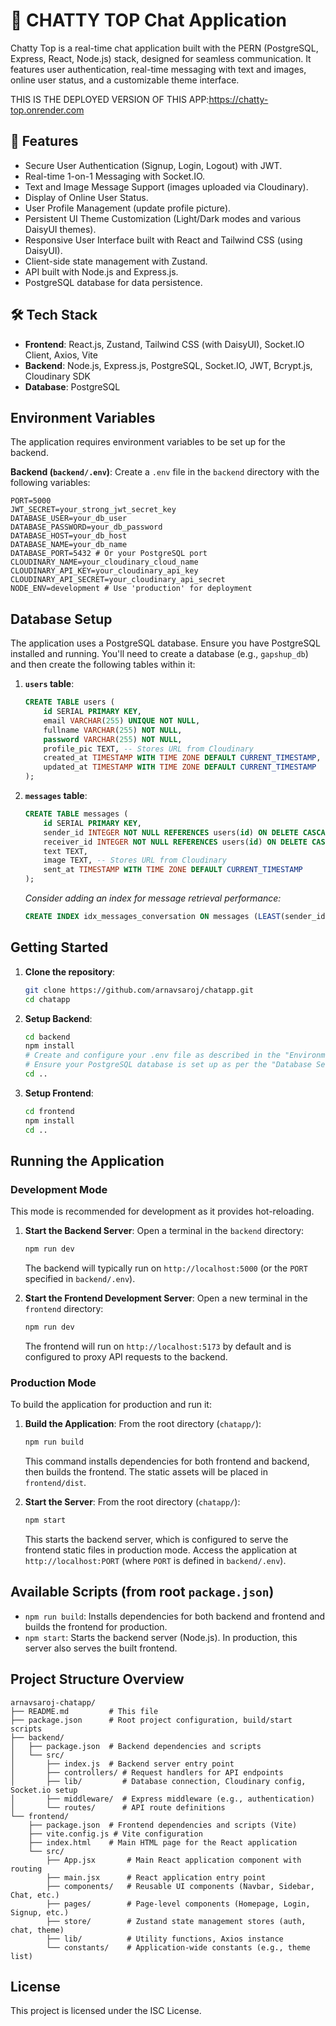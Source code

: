 # 💬 CHATTY TOP Chat Application

Chatty Top is a real-time chat application built with the PERN (PostgreSQL, Express, React, Node.js) stack, designed for seamless communication. It features user authentication, real-time messaging with text and images, online user status, and a customizable theme interface.

THIS IS THE DEPLOYED VERSION OF THIS APP:https://chatty-top.onrender.com

## 🚀 Features

*   Secure User Authentication (Signup, Login, Logout) with JWT.
*   Real-time 1-on-1 Messaging with Socket.IO.
*   Text and Image Message Support (images uploaded via Cloudinary).
*   Display of Online User Status.
*   User Profile Management (update profile picture).
*   Persistent UI Theme Customization (Light/Dark modes and various DaisyUI themes).
*   Responsive User Interface built with React and Tailwind CSS (using DaisyUI).
*   Client-side state management with Zustand.
*   API built with Node.js and Express.js.
*   PostgreSQL database for data persistence.

## 🛠️ Tech Stack

*   **Frontend**: React.js, Zustand, Tailwind CSS (with DaisyUI), Socket.IO Client, Axios, Vite
*   **Backend**: Node.js, Express.js, PostgreSQL, Socket.IO, JWT, Bcrypt.js, Cloudinary SDK
*   **Database**: PostgreSQL

## Environment Variables

The application requires environment variables to be set up for the backend.

**Backend (`backend/.env`)**:
Create a `.env` file in the `backend` directory with the following variables:

```env
PORT=5000
JWT_SECRET=your_strong_jwt_secret_key
DATABASE_USER=your_db_user
DATABASE_PASSWORD=your_db_password
DATABASE_HOST=your_db_host
DATABASE_NAME=your_db_name
DATABASE_PORT=5432 # Or your PostgreSQL port
CLOUDINARY_NAME=your_cloudinary_cloud_name
CLOUDINARY_API_KEY=your_cloudinary_api_key
CLOUDINARY_API_SECRET=your_cloudinary_api_secret
NODE_ENV=development # Use 'production' for deployment
```

## Database Setup

The application uses a PostgreSQL database. Ensure you have PostgreSQL installed and running.
You'll need to create a database (e.g., `gapshup_db`) and then create the following tables within it:

1.  **`users` table**:
    ```sql
    CREATE TABLE users (
        id SERIAL PRIMARY KEY,
        email VARCHAR(255) UNIQUE NOT NULL,
        fullname VARCHAR(255) NOT NULL,
        password VARCHAR(255) NOT NULL,
        profile_pic TEXT, -- Stores URL from Cloudinary
        created_at TIMESTAMP WITH TIME ZONE DEFAULT CURRENT_TIMESTAMP,
        updated_at TIMESTAMP WITH TIME ZONE DEFAULT CURRENT_TIMESTAMP
    );
    ```

2.  **`messages` table**:
    ```sql
    CREATE TABLE messages (
        id SERIAL PRIMARY KEY,
        sender_id INTEGER NOT NULL REFERENCES users(id) ON DELETE CASCADE,
        receiver_id INTEGER NOT NULL REFERENCES users(id) ON DELETE CASCADE,
        text TEXT,
        image TEXT, -- Stores URL from Cloudinary
        sent_at TIMESTAMP WITH TIME ZONE DEFAULT CURRENT_TIMESTAMP
    );
    ```
    *Consider adding an index for message retrieval performance:*
    ```sql
    CREATE INDEX idx_messages_conversation ON messages (LEAST(sender_id, receiver_id), GREATEST(sender_id, receiver_id), sent_at);
    ```

## Getting Started

1.  **Clone the repository**:
    ```bash
    git clone https://github.com/arnavsaroj/chatapp.git
    cd chatapp
    ```

2.  **Setup Backend**:
    ```bash
    cd backend
    npm install
    # Create and configure your .env file as described in the "Environment Variables" section.
    # Ensure your PostgreSQL database is set up as per the "Database Setup" section.
    cd ..
    ```

3.  **Setup Frontend**:
    ```bash
    cd frontend
    npm install
    cd ..
    ```

## Running the Application

### Development Mode

This mode is recommended for development as it provides hot-reloading.

1.  **Start the Backend Server**:
    Open a terminal in the `backend` directory:
    ```bash
    npm run dev
    ```
    The backend will typically run on `http://localhost:5000` (or the `PORT` specified in `backend/.env`).

2.  **Start the Frontend Development Server**:
    Open a new terminal in the `frontend` directory:
    ```bash
    npm run dev
    ```
    The frontend will run on `http://localhost:5173` by default and is configured to proxy API requests to the backend.

### Production Mode

To build the application for production and run it:

1.  **Build the Application**:
    From the root directory (`chatapp/`):
    ```bash
    npm run build
    ```
    This command installs dependencies for both frontend and backend, then builds the frontend. The static assets will be placed in `frontend/dist`.

2.  **Start the Server**:
    From the root directory (`chatapp/`):
    ```bash
    npm start
    ```
    This starts the backend server, which is configured to serve the frontend static files in production mode. Access the application at `http://localhost:PORT` (where `PORT` is defined in `backend/.env`).

## Available Scripts (from root `package.json`)

*   `npm run build`: Installs dependencies for both backend and frontend and builds the frontend for production.
*   `npm start`: Starts the backend server (Node.js). In production, this server also serves the built frontend.

## Project Structure Overview
```
arnavsaroj-chatapp/
├── README.md         # This file
├── package.json      # Root project configuration, build/start scripts
├── backend/
│   ├── package.json  # Backend dependencies and scripts
│   └── src/
│       ├── index.js  # Backend server entry point
│       ├── controllers/ # Request handlers for API endpoints
│       ├── lib/         # Database connection, Cloudinary config, Socket.io setup
│       ├── middleware/  # Express middleware (e.g., authentication)
│       └── routes/      # API route definitions
└── frontend/
    ├── package.json  # Frontend dependencies and scripts (Vite)
    ├── vite.config.js # Vite configuration
    ├── index.html    # Main HTML page for the React application
    └── src/
        ├── App.jsx       # Main React application component with routing
        ├── main.jsx      # React application entry point
        ├── components/   # Reusable UI components (Navbar, Sidebar, Chat, etc.)
        ├── pages/        # Page-level components (Homepage, Login, Signup, etc.)
        ├── store/        # Zustand state management stores (auth, chat, theme)
        ├── lib/          # Utility functions, Axios instance
        └── constants/    # Application-wide constants (e.g., theme list)
```

## License

This project is licensed under the ISC License.
